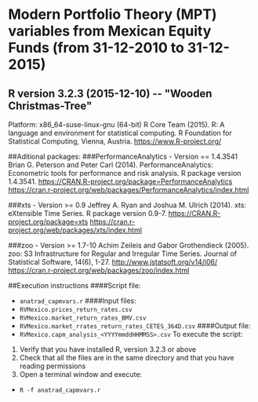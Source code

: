 # Modern Portfolio Theory (MPT) variables from Mexican Equity Funds (from 31-12-2010 to 31-12-2015)

## R version 3.2.3 (2015-12-10) -- "Wooden Christmas-Tree"
Platform: x86_64-suse-linux-gnu (64-bit)
R Core Team (2015). R: A language and environment for statistical computing. R Foundation for Statistical Computing, Vienna, Austria.
https://www.R-project.org/

##Aditional packages:
###PerformanceAnalytics - Version == 1.4.3541
Brian G. Peterson and Peter Carl (2014). PerformanceAnalytics: Econometric tools for performance and risk analysis. R package version 1.4.3541.
https://CRAN.R-project.org/package=PerformanceAnalytics
https://cran.r-project.org/web/packages/PerformanceAnalytics/index.html

###xts - Version >= 0.9
Jeffrey A. Ryan and Joshua M. Ulrich (2014). xts: eXtensible Time Series. R package version 0.9-7.
https://CRAN.R-project.org/package=xts
https://cran.r-project.org/web/packages/xts/index.html

###zoo - Version >= 1.7-10
Achim Zeileis and Gabor Grothendieck (2005). zoo: S3 Infrastructure for Regular and Irregular Time Series. Journal of Statistical Software, 14(6), 1-27.
http://www.jstatsoft.org/v14/i06/
https://cran.r-project.org/web/packages/zoo/index.html

##Execution instructions
####Script file:
* `anatrad_capmvars.r`
####Input files:
* `RVMexico.prices_return_rates.csv`
* `RVMexico.market_return_rates_BMV.csv`
* `RVMexico.market_rrates_return_rates_CETES_364D.csv`
####Output file:
* `RVMexico.capm_analysis_<YYYYmmddHHMMSS>.csv`
To execute the script:
1. Verify that you have installed R, version 3.2.3 or above
2. Check that all the files are in the same directory and that you have reading permissions
3. Open a terminal  window and execute:
  * `R -f anatrad_capmvars.r`
